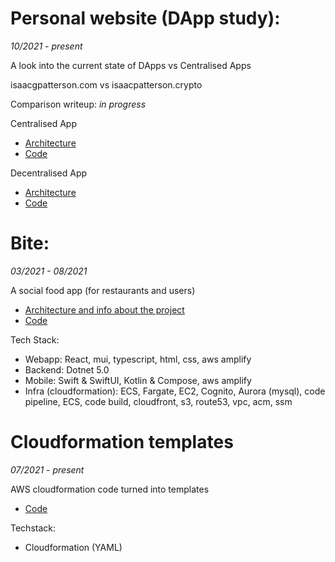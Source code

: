 # Personal website (DApp study): 
*10/2021 - present*

A look into the current state of DApps vs Centralised Apps

isaacgpatterson.com vs isaacpatterson.crypto

Comparison writeup: *in progress*

Centralised App
 - [Architecture](https://github.com/isaac-patterson/ip-infrastructure)
 - [Code](https://github.com/isaac-patterson?tab=repositories&q=ip)

Decentralised App

 - [Architecture](https://github.com/isaac-patterson/ipd-infrastructure)
 - [Code](https://github.com/isaac-patterson?tab=repositories&q=ipd)

# Bite:

*03/2021 - 08/2021*

A social food app (for restaurants and users)

 - [Architecture and info about the project](https://github.com/isaac-patterson/bite-infrastructure)
 - [Code](https://github.com/isaac-patterson?tab=repositories&q=bite&type=&language=&sort=)

Tech Stack:
 - Webapp: React, mui, typescript, html, css, aws amplify
 - Backend: Dotnet 5.0
 - Mobile: Swift & SwiftUI, Kotlin & Compose, aws amplify
 - Infra (cloudformation): ECS, Fargate, EC2, Cognito, Aurora (mysql), code pipeline, ECS, code build, cloudfront, s3, route53, vpc, acm, ssm

# Cloudformation templates

*07/2021 - present*


AWS cloudformation code turned into templates

 - [Code](https://github.com/isaac-patterson/cloudformation-samples)

Techstack:
 - Cloudformation (YAML)


